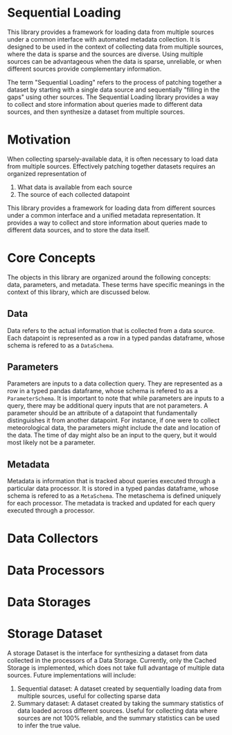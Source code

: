 # Sequential Loading

This library provides a framework for loading data from multiple sources under a common interface with automated metadata collection. It is designed to be used in the context of collecting data from multiple sources, where the data is sparse and the sources are diverse. Using multiple sources can be advantageous when the data is sparse, unreliable, or when different sources provide complementary information.

The term "Sequential Loading" refers to the process of patching together a dataset by starting with a single data source and sequentially "filling in the gaps" using other sources. The Sequential Loading library provides a way to collect and store information about queries made to different data sources, and then synthesize a dataset from multiple sources.

# Motivation
When collecting sparsely-available data, it is often necessary to load data from multiple sources. Effectively patching together datasets requires an organized representation of 

1. What data is available from each source
2. The source of each collected datapoint

This library provides a framework for loading data from different sources under a common interface and a unified metadata representation. It provides a way to collect and store information about queries made to different data sources, and to store the data itself.

# Core Concepts

The objects in this library are organized around the following concepts: data, parameters, and metadata. These terms have specific meanings in the context of this library, which are discussed below.

## Data

Data refers to the actual information that is collected from a data source. Each datapoint is represented as a row in a typed pandas dataframe, whose schema is refered to as a `DataSchema`.

## Parameters

Parameters are inputs to a data collection query. They are represented as a row in a typed pandas dataframe, whose schema is refered to as a `ParameterSchema`. It is important to note that while parameters are inputs to a query, there may be additional query inputs that are not parameters. A parameter should be an attribute of a datapoint that fundamentally distinguishes it from another datapoint. For instance, if one were to collect meteorological data, the parameters might include the date and location of the data. The time of day might also be an input to the query, but it would most likely not be a parameter.

## Metadata

Metadata is information that is tracked about queries executed through a particular data processor. It is stored in a typed pandas dataframe, whose schema is refered to as a `MetaSchema`. The metaschema is defined uniquely for each processor. The metadata is tracked and updated for each query executed through a processor. 

# Data Collectors

# Data Processors

# Data Storages

# Storage Dataset

A storage Dataset is the interface for synthesizing a dataset from data collected in the processors of a Data Storage. Currently, only the Cached Storage is implemented, which does not take full advantage of multiple data sources. Future implementations will include:

1. Sequential dataset: A dataset created by sequentially loading data from multiple sources, useful for collecting sparse data
2. Summary dataset: A dataset created by taking the summary statistics of data loaded across different sources. Useful for collecting data where sources are not 100% reliable, and the summary statistics can be used to infer the true value.